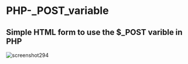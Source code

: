 # PHP-_POST_variable

## Simple HTML form to use the $_POST varible in PHP

![screenshot294](https://res.cloudinary.com/dembmmjyq/image/upload/v1677260226/Screenshot_2023-02-24_at_18.36.14_w1ujwk.png)